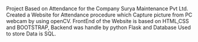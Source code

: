 Project Based on Attendance for the Company Surya Maintenance Pvt Ltd. 
Created a Website for Attendance procedure which Capture picture from PC webcam by using openCV.
FrontEnd of the Website is based on HTML,CSS and BOOTSTRAP, Backend was handle by python Flask and Database Used to store Data is SQL. 
